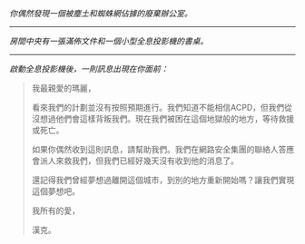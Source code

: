 _你偶然發現一個被塵土和蜘蛛網佔據的廢棄辦公室。_

---

_房間中央有一張滿佈文件和一個小型全息投影機的書桌。_

---

_啟動全息投影機後，一則訊息出現在你面前：_

> 我最親愛的瑪麗，
>
> 看來我們的計劃並沒有按照預期進行。我們知道不能相信ACPD，但我們從沒想過他們會這樣背叛我們。現在我們被困在這個地獄般的地方，等待救援或死亡。
>
> 如果你偶然收到這則訊息，請幫助我們。我們在網路安全集團的聯絡人答應會派人來救我們，但我們已經好幾天沒有收到他的消息了。
>
> 還記得我們曾經夢想過離開這個城市，到別的地方重新開始嗎？讓我們實現這個夢想吧。
>
> 我所有的愛，
>
> 漢克。

